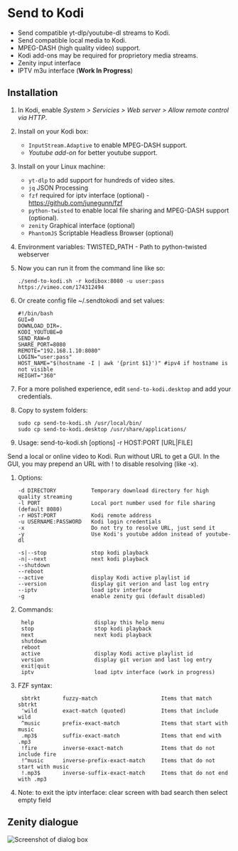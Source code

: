 # Send to Kodi 

* Send compatible yt-dlp/youtube-dl streams to Kodi.
* Send compatible local media to Kodi.
* MPEG-DASH (high quality video) support.
* Kodi add-ons may be required for proprietory media streams.
* Zenity input interface
* IPTV m3u interface (__Work In Progress__)

## Installation

1. In Kodi, enable *System > Servicies > Web server > Allow remote control via HTTP*.

1. Install on your Kodi box:
   * `InputStream.Adaptive` to enable MPEG-DASH support.
   * *Youtube add-on* for better youtube support.

1. Install on your Linux machine:
   * `yt-dlp`           to add support for hundreds of video sites.
   * `jq`               JSON Processing
   * `fzf`              required for iptv interface (optional) - https://github.com/junegunn/fzf
   * `python-twisted`   to enable local file sharing and MPEG-DASH support (optional).
   * `zenity`           Graphical interface (optional)
   * `PhantomJS`        Scriptable Headless Browser (optional)

1. Environment variables: TWISTED_PATH - Path to python-twisted webserver

1. Now you can run it from the command line like so:

       ./send-to-kodi.sh -r kodibox:8080 -u user:pass https://vimeo.com/174312494

1. Or create config file ~/.sendtokodi and set values:

       #!/bin/bash
       GUI=0
       DOWNLOAD_DIR=.
       KODI_YOUTUBE=0
       SEND_RAW=0
       SHARE_PORT=8080
       REMOTE="192.168.1.10:8080"
       LOGIN="user:pass"
       HOST_NAME="$(hostname -I | awk '{print $1}')" #ipv4 if hostname is not visible
       HEIGHT="360"

1. For a more polished experience, edit `send-to-kodi.desktop` and add your credentials.

1. Copy to system folders:

       sudo cp send-to-kodi.sh /usr/local/bin/
       sudo cp send-to-kodi.desktop /usr/share/applications/

1. Usage: send-to-kodi.sh [options] -r HOST:PORT [URL|FILE]

Send a local or online video to Kodi. Run without URL to get a GUI.
In the GUI, you may prepend an URL with ! to disable resolving (like -x).

1. Options:

       -d DIRECTORY           Temporary download directory for high quality streaming
       -l PORT                Local port number used for file sharing (default 8080)
       -r HOST:PORT           Kodi remote address
       -u USERNAME:PASSWORD   Kodi login credentials
       -x                     Do not try to resolve URL, just send it
       -y                     Use Kodi's youtube addon instead of youtube-dl

       -s|--stop              stop kodi playback
       -n|--next              next kodi playback
       --shutdown
       --reboot
       --active               display Kodi active playlist id
       --version              display git verion and last log entry
       --iptv                 load iptv interface
       -g                     enable zenity gui (default disabled)

1. Commands:

        help                   display this help menu
        stop                   stop kodi playback
        next                   next kodi playback
        shutdown
        reboot
        active                 display Kodi active playlist id
        version                display git verion and last log entry
        exit|quit
        iptv                   load iptv interface (work in progress)

1. FZF syntax:

        sbtrkt       fuzzy-match	                Items that match sbtrkt
        'wild        exact-match (quoted)	        Items that include wild
        ^music       prefix-exact-match	            Items that start with music
        .mp3$        suffix-exact-match	            Items that end with .mp3
        !fire	     inverse-exact-match	        Items that do not include fire
        !^music      inverse-prefix-exact-match	    Items that do not start with music
        !.mp3$       inverse-suffix-exact-match	    Items that do not end with .mp3       

1. Note: to exit the iptv interface: clear screen with bad search then select empty field

## Zenity dialogue

 ![Screenshot of dialog box](https://user-images.githubusercontent.com/7693838/119225728-d94f1000-bb05-11eb-9ff2-5a32d2974f55.png)
